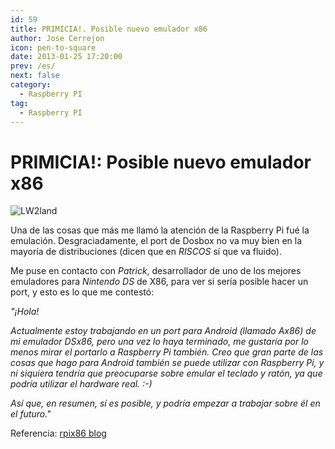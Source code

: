 ```yaml
---
id: 59
title: PRIMICIA!. Posible nuevo emulador x86
author: Jose Cerrejon
icon: pen-to-square
date: 2013-01-25 17:20:00
prev: /es/
next: false
category:
  - Raspberry PI
tag:
  - Raspberry PI
---
```


# PRIMICIA!: Posible nuevo emulador x86

![LW2land](/images/LW2land.jpg)

Una de las cosas que más me llamó la atención de la Raspberry Pi fué la emulación. Desgraciadamente, el port de Dosbox no va muy bien en la mayoría de distribuciones (dicen que en *RISCOS* sí que va fluido).

Me puse en contacto con *Patrick*, desarrollador de uno de los mejores emuladores para *Nintendo DS* de X86, para ver si sería posible hacer un port, y esto es lo que me contestó:

*"¡Hola!*

*Actualmente estoy trabajando en un port para Android (llamado Ax86) de mi emulador DSx86, pero una vez lo haya terminado, me gustaría por lo menos mirar el portarlo a Raspberry Pi también. Creo que gran parte de las cosas que hago para Android también se puede utilizar con Raspberry Pi, y ni siquiera tendría que preocuparse sobre emular el teclado y ratón, ya que podría utilizar el hardware real. :-)*

*Así que, en resumen, sí es posible, y podría empezar a trabajar sobre él en el futuro."*

Referencia: [rpix86 blog](http://rpix86.patrickaalto.com/rblog.html)